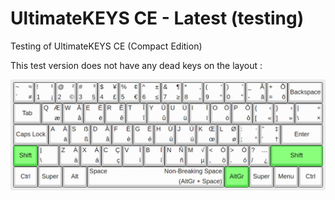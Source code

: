 # UltimateKEYS CE - Latest (testing)

Testing of UltimateKEYS CE (Compact Edition)

This test version does not have any dead keys on the layout&nbsp;:

![UltimateKEYS CE - Keyboard Layout Image](UltimateKEYS%20CE%20-%20Keyboard%20Layout%20Image.png)
